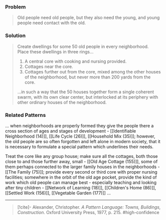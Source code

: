 ### Problem
>Old people need old people, but they also need the young, and young people need contact with the old.

### Solution
>Create dwellings for some 50 old people in every neighborhood. Place these dwellings in three rings…
>
>1. A central core with cooking and nursing provided.
>2. Cottages near the core.
>3. Cottages further out from the core, mixed among the other houses of the neighborhood, but never more than 200 yards from the core.
>
>…in such a way that the 50 houses together form a single coherent swarm, with its own clear center, but interlocked at its periphery with other ordinary houses of the neighborhood.

### Related Patterns
... when neighborhoods are properly formed they give the people there a cross section of ages and stages of development - [[Identifiable Neighborhood (14)]], [[Life Cycle (26)]], [[Household Mix (35)]]; however, the old people are so often forgotten and left alone in modern society, that it is necessary to formulate a special pattern which underlines their needs.

Treat the core like any group house; make sure all the cottages, both those close to and those further away, small - [[Old Age Cottage (155)]], some of them perhaps connected to the larger family houses in the neighborhoods - [[The Family (75)]]; provide every second or third core with proper nursing facilities; somewhere in the orbit of the old age pocket, provide the kind of work which old people can manage best - especially teaching and looking after tiny children - [[Network of Learning (18)]], [[Children's Home (86)]], [[Settled Work (156)]], [[Vegetable Garden (177)]] ...

---
> [!cite]- Alexander, Christopher. _A Pattern Language: Towns, Buildings, Construction_. Oxford University Press, 1977, p. 215.
> #high-confidence 